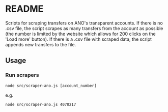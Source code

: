 # README

Scripts for scraping transfers on ANO's transparent accounts. 
If there is no .csv file, the script scrapes as many transfers
from the account as possible (the number is limited by the website which allows
for 200 clicks on the 'Load more' button). 
If there is a .csv file with scraped data, the script appends new transfers to the file.  

## Usage
### Run scrapers

`node src/scraper-ano.js [account_number]`  

e.g.

`node src/scraper-ano.js 4070217`